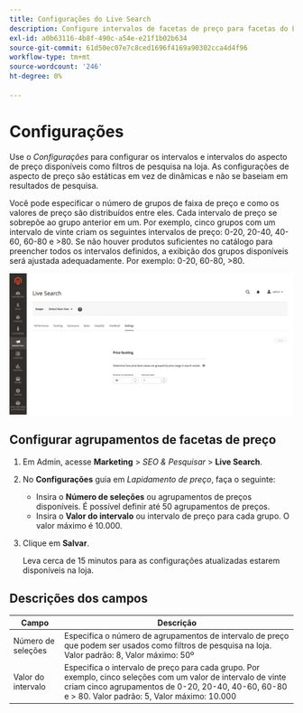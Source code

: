 ```yaml
---
title: Configurações do Live Search
description: Configure intervalos de facetas de preço para facetas do Live Search.
exl-id: a0b63116-4b8f-490c-a54e-e21f1b02b634
source-git-commit: 61d50ec07e7c8ced1696f4169a90302cca4d4f96
workflow-type: tm+mt
source-wordcount: '246'
ht-degree: 0%

---
```


# Configurações

Use o *Configurações* para configurar os intervalos e intervalos do aspecto de preço disponíveis como filtros de pesquisa na loja. As configurações de aspecto de preço são estáticas em vez de dinâmicas e não se baseiam em resultados de pesquisa.

Você pode especificar o número de grupos de faixa de preço e como os valores de preço são distribuídos entre eles. Cada intervalo de preço se sobrepõe ao grupo anterior em um. Por exemplo, cinco grupos com um intervalo de vinte criam os seguintes intervalos de preço: 0-20, 20-40, 40-60, 60-80 e >80. Se não houver produtos suficientes no catálogo para preencher todos os intervalos definidos, a exibição dos grupos disponíveis será ajustada adequadamente. Por exemplo: 0-20, 60-80, >80.

![Configurações](assets/settings.png)

## Configurar agrupamentos de facetas de preço

1. Em Admin, acesse **Marketing** > *SEO &amp; Pesquisar* > **Live Search**.
1. No **Configurações** guia em *Lapidamento de preço*, faça o seguinte:
   * Insira o **Número de seleções** ou agrupamentos de preços disponíveis. É possível definir até 50 agrupamentos de preços.
   * Insira o **Valor do intervalo** ou intervalo de preço para cada grupo. O valor máximo é 10.000.
1. Clique em **Salvar**.

   Leva cerca de 15 minutos para as configurações atualizadas estarem disponíveis na loja.

## Descrições dos campos

| Campo | Descrição |
|--- |--- |
| Número de seleções | Especifica o número de agrupamentos de intervalo de preço que podem ser usados como filtros de pesquisa na loja. Valor padrão: 8, Valor máximo: 50º |
| Valor do intervalo | Especifica o intervalo de preço para cada grupo. Por exemplo, cinco seleções com um valor de intervalo de vinte criam cinco agrupamentos de 0-20, 20-40, 40-60, 60-80 e > 80. Valor padrão: 5, Valor máximo: 10.000 |
